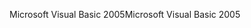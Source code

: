 <span data-ttu-id="16767-101">Microsoft Visual Basic 2005</span><span class="sxs-lookup"><span data-stu-id="16767-101">Microsoft Visual Basic 2005</span></span>